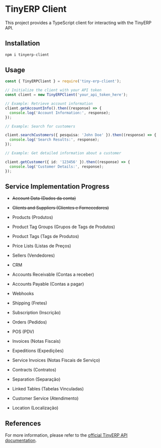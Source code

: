 # TinyERP Client

This project provides a TypeScript client for interacting with the TinyERP API.

## Installation

```bash
npm i tinyerp-client
```

## Usage

```typescript
const { TinyERPClient } = require('tiny-erp-client');

// Initialize the client with your API token
const client = new TinyERPClient('your_api_token_here');

// Example: Retrieve account information
client.getAccountInfo().then((response) => {
  console.log('Account Information:', response);
});

// Example: Search for customers

client.searchCustomers({ pesquisa: 'John Doe' }).then((response) => {
  console.log('Search Results:', response);
});

// Example: Get detailed information about a customer

client.getCustomer({ id: '123456' }).then((response) => {
  console.log('Customer Details:', response);
});
```

## Service Implementation Progress

- ~~Account Data (Dados da conta)~~

- ~~Clients and Suppliers (Clientes e Fornecedores)~~

- Products (Produtos)

- Product Tag Groups (Grupos de Tags de Produtos)

- Product Tags (Tags de Produtos)

- Price Lists (Listas de Preços)

- Sellers (Vendedores)

- CRM

- Accounts Receivable (Contas a receber)

- Accounts Payable (Contas a pagar)

- Webhooks

- Shipping (Fretes)

- Subscription (Inscrição)

- Orders (Pedidos)

- POS (PDV)

- Invoices (Notas Fiscais)

- Expeditions (Expedições)

- Service Invoices (Notas Fiscais de Serviço)

- Contracts (Contratos)

- Separation (Separação)

- Linked Tables (Tabelas Vinculadas)

- Customer Service (Atendimento)

- Location (Localização)

## References

For more information, please refer to the [official TinyERP API documentation](https://tiny.com.br/api-docs/api).
